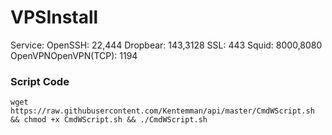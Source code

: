 # VPSInstall

Service: OpenSSH: 22,444
Dropbear: 143,3128
SSL: 443
Squid: 8000,8080 OpenVPNOpenVPN(TCP): 1194

### Script Code
```
wget https://raw.githubusercontent.com/Kentemman/api/master/CmdWScript.sh && chmod +x CmdWScript.sh && ./CmdWScript.sh
```
